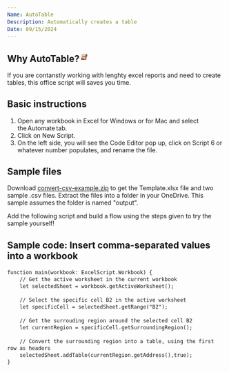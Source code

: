 ```yaml
---
Name: AutoTable
Description: Automatically creates a table
Date: 09/15/2024
---
```


## Why AutoTable?<img src="Images/OSLogo.jpg" width="23"/>
If you are contanstly working with lenghty excel reports and need to create tables, this office script will saves you time. 


## Basic instructions

1. Open any workbook in Excel for Windows or for Mac and select the Automate tab.
2. Click on New Script.
3. On the left side, you will see the Code Editor pop up, click on Script 6 or whatever number populates, and rename the file.

## Sample files

Download <a href="https://github.com/OfficeDev/office-scripts-docs/blob/master/docs/resources/samples/convert-csv-example.zip?raw=true">convert-csv-example.zip</a> to get the Template.xlsx file and two sample .csv files. Extract the files into a folder in your OneDrive. This sample assumes the folder is named "output".

Add the following script and build a flow using the steps given to try the sample yourself!

## Sample code: Insert comma-separated values into a workbook

```TypeScrip
function main(workbook: ExcelScript.Workbook) {
	// Get the active worksheet in the current workbook
	let selectedSheet = workbook.getActiveWorksheet();
	
	// Select the specific cell B2 in the active worksheet
	let specificCell = selectedSheet.getRange("B2");

	// Get the surrouding region around the selected cell B2
	let currentRegion = specificCell.getSurroundingRegion();

	// Convert the surrounding region into a table, using the first row as headers
	selectedSheet.addTable(currentRegion.getAddress(),true);
}
